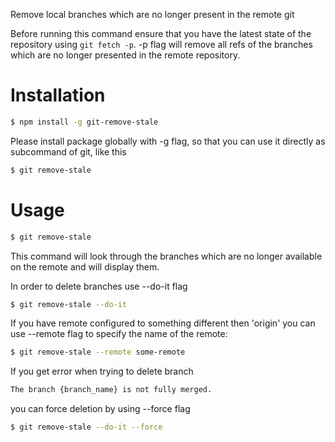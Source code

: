 Remove local branches which are no longer present in the remote git

Before running this command ensure that you have the latest state of the
repository using `git fetch -p`. -p flag will remove all refs of the branches
which are no longer presented in the remote repository.

# Installation

```bash
$ npm install -g git-remove-stale
```

Please install package globally with -g flag, so that you can use it directly
as subcommand of git, like this

```bash
$ git remove-stale
```

# Usage

```bash
$ git remove-stale
```

This command will look through the branches which are no longer available on
the remote and will display them.

In order to delete branches use --do-it flag

```bash
$ git remove-stale --do-it
```

If you have remote configured to something different then 'origin' you can use --remote flag to specify the name of the remote:

```bash
$ git remove-stale --remote some-remote
```

If you get error when trying to delete branch

```bash
The branch {branch_name} is not fully merged.
```

you can force deletion by using --force flag

```bash
$ git remove-stale --do-it --force
```



